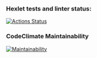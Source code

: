 ### Hexlet tests and linter status:

[![Actions Status](https://github.com/roman-mash/frontend-project-lvl1/workflows/hexlet-check/badge.svg)](https://github.com/roman-mash/frontend-project-lvl1/actions)

### CodeClimate Maintainability

[![Maintainability](https://api.codeclimate.com/v1/badges/a99a88d28ad37a79dbf6/maintainability)](https://codeclimate.com/github/codeclimate/codeclimate/maintainability)

